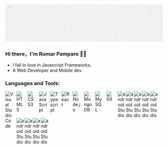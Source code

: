 <p align="center">
  <img alig src="https://github.com/CODEX-17/CODEX-17/blob/main/Rumar%20C.%20Pamparo%20(3).gif" />
</p>

### Hi there，I'm Rumar Pamparo 🙋‍♂️

- I fall in love in Javascript Frameworks.
- A Web Developer and Mobile dev.

### Languages and Tools:

<img align="left" alt="Visual Studio Code" width="26px" src="https://cdn.jsdelivr.net/gh/devicons/devicon/icons/vscode/vscode-original.svg" style="padding-right:10px;" />
<img align="left" alt="HTML5" width="26px" src="https://cdn.jsdelivr.net/gh/devicons/devicon/icons/html5/html5-original.svg" style="padding-right:10px;" />
<img align="left" alt="CSS3" width="26px" src="https://cdn.jsdelivr.net/gh/devicons/devicon/icons/css3/css3-original.svg" style="padding-right:10px;" />
<img align="left" alt="JavaScript" width="26px" src="https://cdn.jsdelivr.net/gh/devicons/devicon/icons/javascript/javascript-original.svg" style="padding-right:10px;" />
<img align="left" alt="Typescript" width="26px" src="https://cdn.jsdelivr.net/gh/devicons/devicon@latest/icons/typescript/typescript-original.svg" style="padding-right:10px;"/>
<img align="left" alt="React" width="26px" src="https://cdn.jsdelivr.net/gh/devicons/devicon/icons/react/react-original.svg" style="padding-right:10px;" />
<img align="left" alt="Node.js" width="26px" src="https://cdn.jsdelivr.net/gh/devicons/devicon/icons/nodejs/nodejs-original.svg" style="padding-right:10px;" />
<img align="left" alt="MongoDB" width="26px" src="https://cdn.jsdelivr.net/gh/devicons/devicon/icons/mongodb/mongodb-original.svg" style="padding-right:10px;" />
<img align="left" alt="MySQL" width="26px" src="https://cdn.jsdelivr.net/gh/devicons/devicon/icons/mysql/mysql-original.svg" style="padding-right:10px;" />
<img align="left" alt="Git" width="26px" src="https://cdn.jsdelivr.net/gh/devicons/devicon/icons/git/git-original.svg" style="padding-right:10px;" />

<img align="left" alt="androidStudio" width="26px" src="https://cdn.jsdelivr.net/gh/devicons/devicon/icons/github/github-original.svg" />
<img align="left" alt="androidStudio" width="26px" src="https://cdn.jsdelivr.net/gh/devicons/devicon/icons/androidstudio/androidstudio-original.svg" />
<img align="left" alt="androidStudio" width="26px" src="https://cdn.jsdelivr.net/gh/devicons/devicon/icons/canva/canva-original.svg" />
<img align="left" alt="androidStudio" width="26px" src="https://cdn.jsdelivr.net/gh/devicons/devicon/icons/figma/figma-original.svg" />
<img align="left" alt="androidStudio" width="26px" src="https://cdn.jsdelivr.net/gh/devicons/devicon/icons/ionic/ionic-original.svg" />
<img align="left" alt="androidStudio" width="26px" src="https://cdn.jsdelivr.net/gh/devicons/devicon/icons/java/java-original-wordmark.svg" />
<img align="left" alt="androidStudio" width="26px" src="https://cdn.jsdelivr.net/gh/devicons/devicon/icons/php/php-original.svg" />
<img align="left" alt="androidStudio" width="26px" src="https://cdn.jsdelivr.net/gh/devicons/devicon/icons/photoshop/photoshop-plain.svg" />
<i align="left" alt="androidStudio" width="26px" class="devicon-bootstrap-plain colored"></i>
<img align="left" alt="androidStudio" width="26px" src="https://cdn.jsdelivr.net/gh/devicons/devicon/icons/tailwindcss/tailwindcss-original-wordmark.svg" />



          
